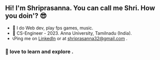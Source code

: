 ## Hi! I'm Shriprasanna. You can call me Shri. How you doin'? :sunglasses:

- :cowboy_hat_face: I do Web dev, play fps games, music.
- 🚀 CS-Engineer - 2023. Anna University, Tamilnadu (India).
- 📞Ping me on <a href="https://www.linkedin.com/in/shriprasanna-b-62aab1208/">LinkedIn</a> or at <a href="shriprasanna32@gmail.com">shriprasanna32@gmail.com</a> .

### :metal: love to learn and explore .


<!--
**shrix1/shrix1** is a ✨ _special_ ✨ repository because its `README.md` (this file) appears on your GitHub profile.

Here are some ideas to get you started:

- 🔭 I’m currently working on ...
- 🌱 I’m currently learning ...
- 👯 I’m looking to collaborate on ...
- 🤔 I’m looking for help with ...
- 💬 Ask me about ...
- 📫 How to reach me: ...
- 😄 Pronouns: ...
- ⚡ Fun fact: ...
-->
